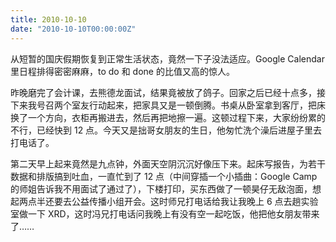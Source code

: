 ```yaml
---
title: 2010-10-10
date: "2010-10-10T00:00:00Z"
---
```


从短暂的国庆假期恢复到正常生活状态，竟然一下子没法适应。Google Calendar 里日程排得密密麻麻，to do 和 done 的比值又高的惊人。

昨晚磨完了会计课，去熊德龙面试，结果竟被放了鸽子。回家之后已经十点多，接下来我号召两个室友行动起来，把家具又是一顿倒腾。书桌从卧室拿到客厅，把床换了一个方向，衣柜再搬进去，然后再把地擦一遍。这顿过程下来，大家纷纷累的不行，已经快到 12 点。今天又是拙哥女朋友的生日，他匆忙洗个澡后进屋子里去打电话了。

第二天早上起来竟然是九点钟，外面天空阴沉沉好像压下来。起床写报告，为若干数据和排版搞到吐血，一直忙到了 12 点（中间穿插一个小插曲：Google Camp 的师姐告诉我不用面试了通过了），下楼打印，买东西做了一顿昊仔无敌泡面，想起两点半还要去公益传播小组开会。这时师兄打电话给我让我晚上 6 点去趟实验室做一下 XRD，这时冯兄打电话问我晚上有没有空一起吃饭，他把他女朋友带来了……
